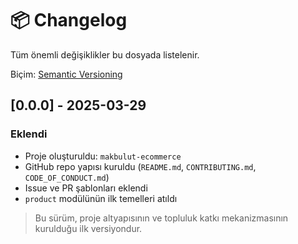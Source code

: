 # 📦 Changelog

Tüm önemli değişiklikler bu dosyada listelenir.

Biçim: [Semantic Versioning](https://semver.org/lang/tr/)

## [0.0.0] - 2025-03-29
### Eklendi
- Proje oluşturuldu: `makbulut-ecommerce`
- GitHub repo yapısı kuruldu (`README.md`, `CONTRIBUTING.md`, `CODE_OF_CONDUCT.md`)
- Issue ve PR şablonları eklendi
- `product` modülünün ilk temelleri atıldı

> Bu sürüm, proje altyapısının ve topluluk katkı mekanizmasının kurulduğu ilk versiyondur.
